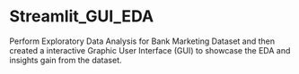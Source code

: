 # Streamlit_GUI_EDA
Perform Exploratory Data Analysis for Bank Marketing Dataset and then created a interactive Graphic User Interface (GUI) to showcase the EDA and insights gain from the dataset. 
